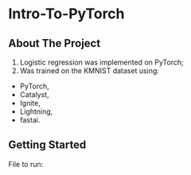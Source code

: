 # Intro-To-PyTorch


## About The Project

1) Logistic regression was implemented on PyTorch;
2) Was trained on the KMNIST dataset using:

- PyTorch,
- Catalyst,
- Ignite,
- Lightning,
- fastai.


## Getting Started

File to run:
